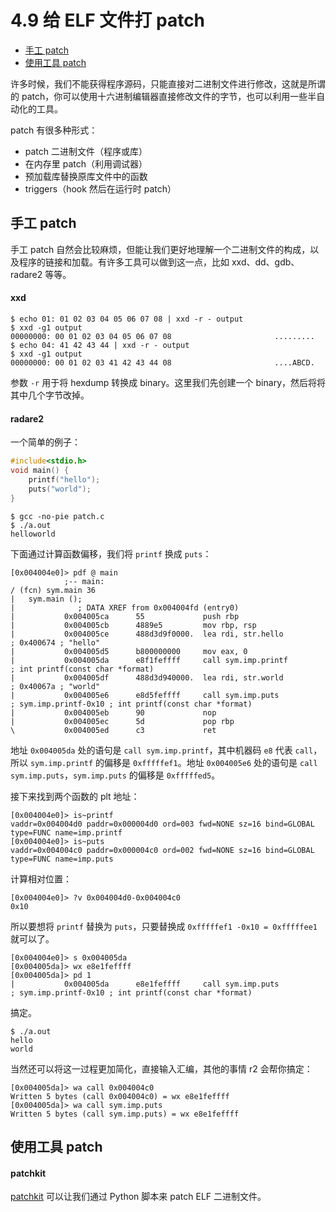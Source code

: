 # 4.9 给 ELF 文件打 patch

- [手工 patch](#手工-patch)
- [使用工具 patch](#使用工具-patch)


许多时候，我们不能获得程序源码，只能直接对二进制文件进行修改，这就是所谓的 patch，你可以使用十六进制编辑器直接修改文件的字节，也可以利用一些半自动化的工具。

patch 有很多种形式：
- patch 二进制文件（程序或库）
- 在内存里 patch（利用调试器）
- 预加载库替换原库文件中的函数
- triggers（hook 然后在运行时 patch）


## 手工 patch
手工 patch 自然会比较麻烦，但能让我们更好地理解一个二进制文件的构成，以及程序的链接和加载。有许多工具可以做到这一点，比如 xxd、dd、gdb、radare2 等等。

#### xxd
```
$ echo 01: 01 02 03 04 05 06 07 08 | xxd -r - output
$ xxd -g1 output 
00000000: 00 01 02 03 04 05 06 07 08                       .........
$ echo 04: 41 42 43 44 | xxd -r - output
$ xxd -g1 output 
00000000: 00 01 02 03 41 42 43 44 08                       ....ABCD.
```
参数 `-r` 用于将 hexdump 转换成 binary。这里我们先创建一个 binary，然后将将其中几个字节改掉。

#### radare2
一个简单的例子：
```c
#include<stdio.h>
void main() {
    printf("hello");
    puts("world");
}
```
```
$ gcc -no-pie patch.c 
$ ./a.out 
helloworld
```
下面通过计算函数偏移，我们将 `printf` 换成 `puts`：
```
[0x004004e0]> pdf @ main
            ;-- main:
/ (fcn) sym.main 36
|   sym.main ();
|              ; DATA XREF from 0x004004fd (entry0)
|           0x004005ca      55             push rbp
|           0x004005cb      4889e5         mov rbp, rsp
|           0x004005ce      488d3d9f0000.  lea rdi, str.hello          ; 0x400674 ; "hello"
|           0x004005d5      b800000000     mov eax, 0
|           0x004005da      e8f1feffff     call sym.imp.printf         ; int printf(const char *format)
|           0x004005df      488d3d940000.  lea rdi, str.world          ; 0x40067a ; "world"                                                                                           
|           0x004005e6      e8d5feffff     call sym.imp.puts           ; sym.imp.printf-0x10 ; int printf(const char *format)
|           0x004005eb      90             nop
|           0x004005ec      5d             pop rbp
\           0x004005ed      c3             ret
```
地址 `0x004005da` 处的语句是 `call sym.imp.printf`，其中机器码 `e8` 代表 `call`，所以 `sym.imp.printf` 的偏移是 `0xfffffef1`。地址 `0x004005e6` 处的语句是 `call sym.imp.puts`，`sym.imp.puts` 的偏移是 `0xfffffed5`。

接下来找到两个函数的 plt 地址：
```
[0x004004e0]> is~printf
vaddr=0x004004d0 paddr=0x000004d0 ord=003 fwd=NONE sz=16 bind=GLOBAL type=FUNC name=imp.printf
[0x004004e0]> is~puts
vaddr=0x004004c0 paddr=0x000004c0 ord=002 fwd=NONE sz=16 bind=GLOBAL type=FUNC name=imp.puts
```
计算相对位置：
```
[0x004004e0]> ?v 0x004004d0-0x004004c0
0x10
```

所以要想将 `printf` 替换为 `puts`，只要替换成 `0xfffffef1 -0x10 = 0xfffffee1` 就可以了。
```
[0x004004e0]> s 0x004005da
[0x004005da]> wx e8e1feffff
[0x004005da]> pd 1
|           0x004005da      e8e1feffff     call sym.imp.puts           ; sym.imp.printf-0x10 ; int printf(const char *format)
```
搞定。
```
$ ./a.out 
hello
world
```
当然还可以将这一过程更加简化，直接输入汇编，其他的事情 r2 会帮你搞定：
```
[0x004005da]> wa call 0x004004c0
Written 5 bytes (call 0x004004c0) = wx e8e1feffff
[0x004005da]> wa call sym.imp.puts
Written 5 bytes (call sym.imp.puts) = wx e8e1feffff
```


## 使用工具 patch
#### patchkit
[patchkit](https://github.com/lunixbochs/patchkit) 可以让我们通过 Python 脚本来 patch ELF 二进制文件。
